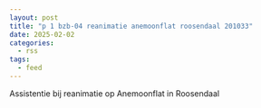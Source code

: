 ```yaml
---
layout: post
title: "p 1 bzb-04 reanimatie anemoonflat roosendaal 201033"
date: 2025-02-02
categories: 
  - rss
tags: 
  - feed
---
```


Assistentie bij reanimatie op Anemoonflat in Roosendaal

